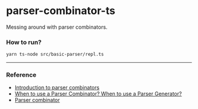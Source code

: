 # parser-combinator-ts

Messing around with parser combinators.

### How to run?

```sh
yarn ts-node src/basic-parser/repl.ts
```

---

### Reference

- [Introduction to parser combinators](https://gist.github.com/yelouafi/556e5159e869952335e01f6b473c4ec1)
- [When to use a Parser Combinator? When to use a Parser Generator?](https://softwareengineering.stackexchange.com/q/338665)
- [Parser combinator](https://en.wikipedia.org/wiki/Parser_combinator)
